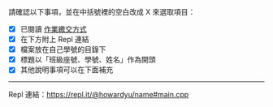 請確認以下事項，並在中括號裡的空白改成 X 來選取項目：
* [X] 已閱讀 [作業繳交方式](https://hackmd.io/@nssh/nscsc/%2F%40nssh%2Fsummit-homework)
* [X] 在下方附上 Repl 連結
* [X] 檔案放在自己學號的目錄下
* [X] 標題以「班級座號、學號、姓名」作為開頭
* [X] 其他說明事項可以在下面補充

---

Repl 連結：https://repl.it/@howardyu/name#main.cpp
